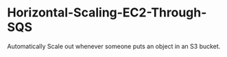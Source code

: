 # Horizontal-Scaling-EC2-Through-SQS
Automatically Scale out whenever someone puts an object in an S3 bucket.
